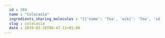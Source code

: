 ```yaml
---
  id : 384
  name : "Colocasia"
  ingredients_sharing_molecules : "[{'name': 'Tea', 'wiki': 'Tea', 'id': 310, 'category': 'Plant', 'common_molecules': [6549, 79803, 332, 637566, 13854, 8103, 240, 22310, 460, 7410, 179, 244, 5281167, 5318042, 3893, 8027, 31260, 7362, 798, 2345, 1049, 643820, 5366074, 5281, 11005, 650, 4133, 22311, 8857, 62453, 5284507, 7222, 7361, 7720, 445639, 1549778, 6054]}, {'name': 'Mango', 'wiki': 'Mango', 'id': 190, 'category': 'Fruit', 'common_molecules': [6549, 79803, 332, 637566, 8103, 240, 6054, 460, 985, 244, 5318042, 3893, 31260, 7362, 798, 2345, 6544, 1049, 643820, 5366074, 5281, 11005, 650, 11173, 22311, 8857, 62453, 7222, 31272, 1549778]}, {'name': 'Beans', 'wiki': 'Bean', 'id': 284, 'category': 'Legume', 'common_molecules': [6549, 79803, 332, 637566, 240, 6054, 8369, 460, 985, 244, 5281167, 5318042, 3893, 31260, 798, 2345, 5366074, 11005, 650, 4133, 8103, 8857, 62453, 5284507, 7361, 11173, 520108]}, {'name': 'Lima Beans', 'wiki': 'Phaseolus_lunatus', 'id': 285, 'category': 'Legume', 'common_molecules': [6549, 79803, 332, 637566, 240, 6054, 8369, 460, 985, 244, 5281167, 5318042, 3893, 31260, 798, 2345, 5366074, 11005, 650, 4133, 8103, 8857, 62453, 5284507, 7361, 11173, 520108]}, {'name': 'Green Beans', 'wiki': 'Green_bean', 'id': 342, 'category': 'Vegetable', 'common_molecules': [6549, 79803, 332, 637566, 240, 6054, 8369, 460, 985, 244, 5281167, 5318042, 3893, 31260, 798, 2345, 5366074, 11005, 650, 4133, 8103, 8857, 62453, 5284507, 7361, 11173, 520108]}]"
  slug : colocasia
  date : 2019-03-26T08:47:11+01:00
---
```



